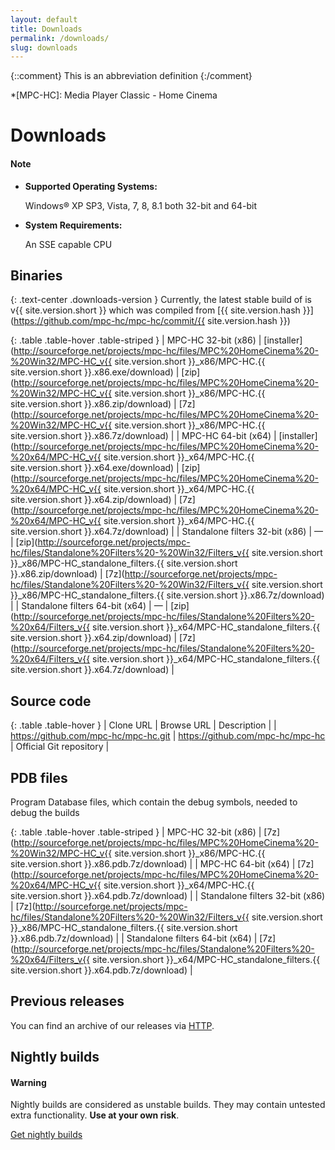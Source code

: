 ```yaml
---
layout: default
title: Downloads
permalink: /downloads/
slug: downloads
---
```


{::comment}
This is an abbreviation definition
{:/comment}

*[MPC-HC]: Media Player Classic - Home Cinema

# Downloads

<div class="alert alert-info" role="alert">
    <h4><span class="fa fa-info-circle" aria-hidden="true"></span> Note</h4>
    <ul>
        <li>
            <strong>Supported Operating Systems:</strong>
            <p>Windows® XP SP3, Vista, 7, 8, 8.1 both 32-bit and 64-bit</p>
        </li>
        <li>
            <strong>System Requirements:</strong>
            <p>An SSE capable CPU</p>
        </li>
   </ul>
</div>


## Binaries

{: .text-center .downloads-version }
Currently, the latest stable build of is v{{ site.version.short }} which was compiled from [{{ site.version.hash }}](https://github.com/mpc-hc/mpc-hc/commit/{{ site.version.hash }})

<div markdown="1" class="table-responsive">

{: .table .table-hover .table-striped }
| MPC-HC 32-bit (x86) | [installer](http://sourceforge.net/projects/mpc-hc/files/MPC%20HomeCinema%20-%20Win32/MPC-HC_v{{ site.version.short }}_x86/MPC-HC.{{ site.version.short }}.x86.exe/download) | [zip](http://sourceforge.net/projects/mpc-hc/files/MPC%20HomeCinema%20-%20Win32/MPC-HC_v{{ site.version.short }}_x86/MPC-HC.{{ site.version.short }}.x86.zip/download) | [7z](http://sourceforge.net/projects/mpc-hc/files/MPC%20HomeCinema%20-%20Win32/MPC-HC_v{{ site.version.short }}_x86/MPC-HC.{{ site.version.short }}.x86.7z/download) |
| MPC-HC 64-bit (x64) | [installer](http://sourceforge.net/projects/mpc-hc/files/MPC%20HomeCinema%20-%20x64/MPC-HC_v{{ site.version.short }}_x64/MPC-HC.{{ site.version.short }}.x64.exe/download) | [zip](http://sourceforge.net/projects/mpc-hc/files/MPC%20HomeCinema%20-%20x64/MPC-HC_v{{ site.version.short }}_x64/MPC-HC.{{ site.version.short }}.x64.zip/download) | [7z](http://sourceforge.net/projects/mpc-hc/files/MPC%20HomeCinema%20-%20x64/MPC-HC_v{{ site.version.short }}_x64/MPC-HC.{{ site.version.short }}.x64.7z/download) |
| Standalone filters 32-bit (x86) | — | [zip](http://sourceforge.net/projects/mpc-hc/files/Standalone%20Filters%20-%20Win32/Filters_v{{ site.version.short }}_x86/MPC-HC_standalone_filters.{{ site.version.short }}.x86.zip/download) | [7z](http://sourceforge.net/projects/mpc-hc/files/Standalone%20Filters%20-%20Win32/Filters_v{{ site.version.short }}_x86/MPC-HC_standalone_filters.{{ site.version.short }}.x86.7z/download) |
| Standalone filters 64-bit (x64) | — | [zip](http://sourceforge.net/projects/mpc-hc/files/Standalone%20Filters%20-%20x64/Filters_v{{ site.version.short }}_x64/MPC-HC_standalone_filters.{{ site.version.short }}.x64.zip/download) | [7z](http://sourceforge.net/projects/mpc-hc/files/Standalone%20Filters%20-%20x64/Filters_v{{ site.version.short }}_x64/MPC-HC_standalone_filters.{{ site.version.short }}.x64.7z/download) |

</div>


## Source code

<div markdown="1" class="table-responsive">

{: .table .table-hover }
| Clone URL | Browse URL | Description |
| https://github.com/mpc-hc/mpc-hc.git | <https://github.com/mpc-hc/mpc-hc> | Official Git repository |

</div>

## PDB files

Program Database files, which contain the debug symbols, needed to debug the builds

<div markdown="1" class="table-responsive">

{: .table .table-hover .table-striped }
| MPC-HC 32-bit (x86) | [7z](http://sourceforge.net/projects/mpc-hc/files/MPC%20HomeCinema%20-%20Win32/MPC-HC_v{{ site.version.short }}_x86/MPC-HC.{{ site.version.short }}.x86.pdb.7z/download) |
| MPC-HC 64-bit (x64) | [7z](http://sourceforge.net/projects/mpc-hc/files/MPC%20HomeCinema%20-%20x64/MPC-HC_v{{ site.version.short }}_x64/MPC-HC.{{ site.version.short }}.x64.pdb.7z/download) |
| Standalone filters 32-bit (x86) | [7z](http://sourceforge.net/projects/mpc-hc/files/Standalone%20Filters%20-%20Win32/Filters_v{{ site.version.short }}_x86/MPC-HC_standalone_filters.{{ site.version.short }}.x86.pdb.7z/download) |
| Standalone filters 64-bit (x64) | [7z](http://sourceforge.net/projects/mpc-hc/files/Standalone%20Filters%20-%20x64/Filters_v{{ site.version.short }}_x64/MPC-HC_standalone_filters.{{ site.version.short }}.x64.pdb.7z/download) |

</div>

## Previous releases

You can find an archive of our releases via [HTTP](http://sourceforge.net/projects/mpc-hc/files).


## Nightly builds

<div class="alert alert-warning" role="alert">
    <h4><span class="fa fa-exclamation-circle" aria-hidden="true"></span> Warning</h4>
    <p>
        Nightly builds are considered as unstable builds. They may contain untested extra functionality.
        <strong>Use at your own risk</strong>.
   </p>
</div>

<a href="http://nightly.mpc-hc.org/" class="btn btn-danger btn-lg" role="button">
    <span class="fa fa-download" aria-hidden="true"></span> Get nightly builds
</a>
